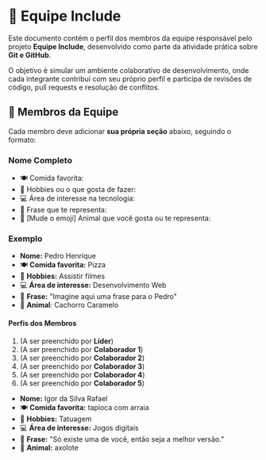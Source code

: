 # :busts_in_silhouette: Equipe Include

Este documento contém o perfil dos membros da equipe responsável pelo projeto **Equipe Include**, desenvolvido como parte da atividade prática sobre **Git e GitHub**.

O objetivo é simular um ambiente colaborativo de desenvolvimento, onde cada integrante contribui com seu próprio perfil e participa de revisões de código, pull requests e resolução de conflitos.

## :jigsaw: Membros da Equipe

Cada membro deve adicionar **sua própria seção** abaixo, seguindo o formato:


### Nome Completo
- :plate_with_cutlery: Comida favorita:
- :dart: Hobbies ou o que gosta de fazer:
- :computer: Área de interesse na tecnologia: 
- :speech_balloon: Frase que te representa:
- :dog: [Mude o emoji] Animal que você gosta ou te representa:


### Exemplo
- **Nome:** Pedro Henrique
- :plate_with_cutlery: **Comida favorita:** Pizza
- :dart: **Hobbies:** Assistir filmes
- :computer: **Área de interesse:** Desenvolvimento Web
- :speech_balloon: **Frase:** "Imagine aqui uma frase para o Pedro"
- :dog: **Animal**: Cachorro Caramelo


#### Perfis dos Membros

1. (A ser preenchido por **Líder**)
2. (A ser preenchido por **Colaborador 1**)
2. (A ser preenchido por **Colaborador 2**)
3. (A ser preenchido por **Colaborador 3**)
4. (A ser preenchido por **Colaborador 4**)
5. (A ser preenchido por **Colaborador 5**)

- **Nome:** Igor da Silva Rafael
- :plate_with_cutlery: **Comida favorita:** tapioca com arraia
- :dart: **Hobbies:** Tatuagem
- :computer: **Área de interesse:** Jogos digitais
- :speech_balloon: **Frase:** "Só existe uma de você, então seja a melhor versão."
- :dog: **Animal:** axolote 
